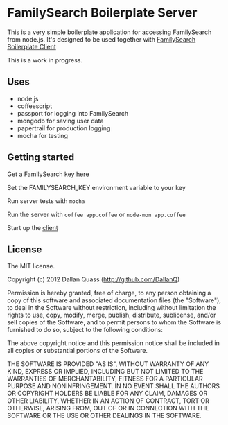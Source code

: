 # FamilySearch Boilerplate Server

This is a very simple boilerplate application for accessing FamilySearch from node.js.
It's designed to be used together with [FamilySearch Boilerplate Client](https://github.com/DallanQ/familysearch-boilerplate-client)

This is a work in progress.

## Uses

* node.js
* coffeescript
* passport for logging into FamilySearch
* mongodb for saving user data
* papertrail for production logging
* mocha for testing

## Getting started

Get a FamilySearch key [here](https://devnet.familysearch.org/certification)

Set the FAMILYSEARCH_KEY environment variable to your key

Run server tests with `mocha`

Run the server with `coffee app.coffee` or `node-mon app.coffee`

Start up the [client](https://github.com/DallanQ/familysearch-boilerplate-client)

## License
The MIT license.

Copyright (c) 2012 Dallan Quass (http://github.com/DallanQ)

Permission is hereby granted, free of charge, to any person obtaining a copy of
this software and associated documentation files (the "Software"), to deal in
the Software without restriction, including without limitation the rights to
use, copy, modify, merge, publish, distribute, sublicense, and/or sell copies
of the Software, and to permit persons to whom the Software is furnished to do
so, subject to the following conditions:

The above copyright notice and this permission notice shall be included in all
copies or substantial portions of the Software.

THE SOFTWARE IS PROVIDED "AS IS", WITHOUT WARRANTY OF ANY KIND, EXPRESS OR
IMPLIED, INCLUDING BUT NOT LIMITED TO THE WARRANTIES OF MERCHANTABILITY,
FITNESS FOR A PARTICULAR PURPOSE AND NONINFRINGEMENT. IN NO EVENT SHALL THE
AUTHORS OR COPYRIGHT HOLDERS BE LIABLE FOR ANY CLAIM, DAMAGES OR OTHER
LIABILITY, WHETHER IN AN ACTION OF CONTRACT, TORT OR OTHERWISE, ARISING FROM,
OUT OF OR IN CONNECTION WITH THE SOFTWARE OR THE USE OR OTHER DEALINGS IN THE
SOFTWARE.
